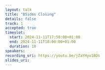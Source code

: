 ```yaml
---
layout: talk
title: "BSides Closing"
details: false
track: 1
accepted: true
timeslot:
  start: 2024-11-11T17:50:00+01:00
  end: 2024-11-11T18:00:00+01:00
  duration: 10
speakers: 
recording_uri: https://youtu.be/jZaYHyu1BOs
slides_uri: 
---
```


<!-- empty //-->
